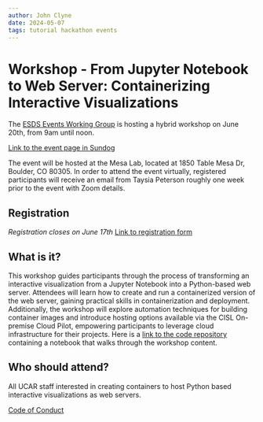 ```yaml
---
author: John Clyne
date: 2024-05-07
tags: tutorial hackathon events
---
```


# Workshop - From Jupyter Notebook to Web Server: Containerizing Interactive Visualizations 

The [ESDS Events Working Group](https://ncar.github.io/esds/about/#events-working-group) is hosting a hybrid workshop on June 20th, from 9am until noon. 

[Link to the event page in Sundog](https://sundog.ucar.edu/page/8591)

The event will be hosted at the Mesa Lab, located at 1850 Table
Mesa Dr, Boulder, CO 80305. In order to attend the event virtually,
registered participants will receive an email from Taysia
Peterson roughly one week prior to the event with Zoom details.

## Registration

*Registration closes on June 17th*
[Link to registration form](https://docs.google.com/forms/d/e/1FAIpQLSdpp2cNXYz1C4PWOn01p3x4FgcV8gohOREjx2MIBDm0_Xk7FQ/viewform?usp=sf_link)

## What is it?

This workshop guides participants through the process of transforming
an interactive visualization from a Jupyter Notebook into a
Python-based web server. Attendees will learn how to create and run
a containerized version of the web server, gaining practical skills
in containerization and deployment. Additionally, the workshop will
explore automation techniques for building container images and
introduce hosting options available via the CISL On-premise Cloud
Pilot, empowering participants to leverage cloud infrastructure for
their projects. Here is a [link to the code
repository](https://github.com/NicholasCote/nbviz-to-container)
containing a notebook that walks through the workshop content.

## Who should attend?

All UCAR staff interested in creating containers to host Python based
interactive visualizations as web servers.



[Code of Conduct](https://www.ucar.edu/who-we-are/ethics-integrity/codes-conduct/participants)
